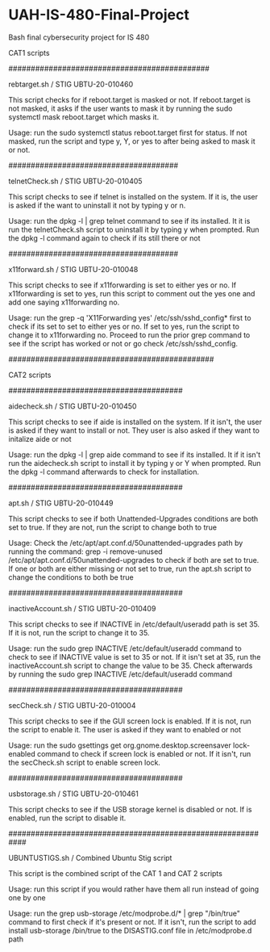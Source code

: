 # UAH-IS-480-Final-Project

Bash final cybersecurity project for IS 480

CAT1 scripts

#############################################

rebtarget.sh / STIG UBTU-20-010460

This script checks for if reboot.target is masked or not. If reboot.target is not masked, it asks if the user wants to mask it by running the sudo systemctl mask reboot.target
which masks it.

Usage: run the sudo systemctl status reboot.target first for status. If not masked, run the script and type y, Y, or yes to after being asked to mask it or not.

######################################

telnetCheck.sh / STIG UBTU-20-010405

This script checks to see if telnet is installed on the system. If it is, the user is asked if the want to uninstall it not by typing y or n.

Usage: run the dpkg -l | grep telnet command to see if its installed. It it is run the telnetCheck.sh script to uninstall it by typing y when prompted. Run the dpkg -l command again to check if its still there or not

######################################

x11forward.sh / STIG UBTU-20-010048 

This script checks to see if x11forwarding is set to either yes or no. If x11forwarding is set to yes, run this script to comment out the yes one and add one saying x11forwarding no.

Usage: run the grep -q 'X11Forwarding yes' /etc/ssh/sshd_config* first to check if its set to set to either yes or no. If set to yes, run the script to change it to x11forwarding no. Proceed to run the prior grep command
to see if the script has worked or not or go check /etc/ssh/sshd_config. 

##############################################

CAT2 scripts

#######################################

aidecheck.sh / STIG UBTU-20-010450

This script checks to see if aide is installed on the system. If it isn't, the user is asked if they want to install or not. They user is also asked if they want to initalize aide or not

Usage: run the dpkg -l | grep aide command to see if its installed. It if it isn't run the aidecheck.sh script to install it by typing y or Y when prompted. Run the dpkg -l command afterwards to check for installation.

#######################################

apt.sh / STIG UBTU-20-010449

This script checks to see if both Unattended-Upgrades conditions are both set to true. If they are not, run the script to change both to true

Usage: Check the /etc/apt/apt.conf.d/50unattended-upgrades path by running the command: grep -i remove-unused /etc/apt/apt.conf.d/50unattended-upgrades to check if both are set to true. If one or both are either missing
or not set to true, run the apt.sh script to change the conditions to both be true

#######################################

inactiveAccount.sh / STIG UBTU-20-010409 

This script checks to see if INACTIVE in /etc/default/useradd path is set 35. If it is not, run the script to change it to 35.

Usage: run the sudo grep INACTIVE /etc/default/useradd command to check to see if INACTIVE value is set to 35 or not. If it isn't set at 35, run the inactiveAccount.sh script to change the value to be 35. Check afterwards by running the
sudo grep INACTIVE /etc/default/useradd command

#######################################

secCheck.sh / STIG UBTU-20-010004 

This script checks to see if the GUI screen lock is enabled. If it is not, run the script to enable it. The user is asked if they want to enabled or not

Usage: run the sudo gsettings get org.gnome.desktop.screensaver lock-enabled command to check if screen lock is enabled or not. If it isn't, run the secCheck.sh script to enable screen lock.

#######################################

usbstorage.sh / STIG UBTU-20-010461 

This script checks to see if the USB storage kernel is disabled or not. If is enabled, run the script to disable it.

############################################################

UBUNTUSTIGS.sh / Combined Ubuntu Stig script

This script is the combined script of the CAT 1 and CAT 2 scripts

Usage: run this script if you would rather have them all run instead of going one by one

Usage: run the grep usb-storage /etc/modprobe.d/* | grep "/bin/true" command to first check if it's present or not. If it isn't, run the script to add install usb-storage /bin/true to the DISASTIG.conf file in 
/etc/modprobe.d path

